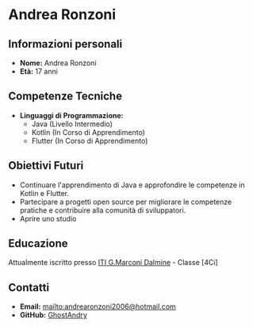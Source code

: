 # Andrea Ronzoni

## Informazioni personali
- **Nome:** Andrea Ronzoni
- **Età:** 17 anni

## Competenze Tecniche
- **Linguaggi di Programmazione:**
  - Java (Livello Intermedio)
  - Kotlin (In Corso di Apprendimento)
  - Flutter (In Corso di Apprendimento)

## Obiettivi Futuri
- Continuare l'apprendimento di Java e approfondire le competenze in Kotlin e Flutter.
- Partecipare a progetti open source per migliorare le competenze pratiche e contribuire alla comunità di sviluppatori.
- Aprire uno studio

## Educazione
Attualmente iscritto presso [ITI G.Marconi Dalmine](https://itisdalmine.edu.it/) - Classe [4Ci]

## Contatti
- **Email:** <mailto:andrearonzoni2006@hotmail.com>
- **GitHub:** [GhostAndry](https://github.com/GhostAndry)
